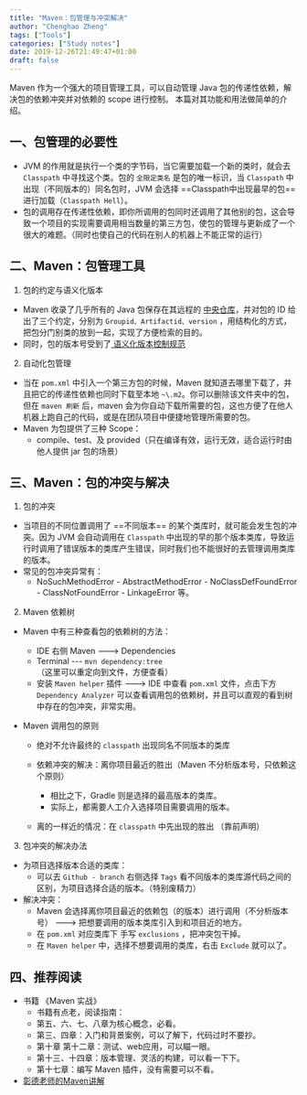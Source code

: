 ```yaml
---
title: "Maven：包管理与冲突解决"
author: "Chenghao Zheng"
tags: ["Tools"]
categories: ["Study notes"]
date: 2019-12-26T21:49:47+01:00
draft: false
---
```


Maven 作为一个强大的项目管理工具，可以自动管理 Java 包的传递性依赖，解决包的依赖冲突并对依赖的 scope 进行控制。 本篇对其功能和用法做简单的介绍。



## 一、包管理的必要性

* JVM 的作用就是执行一个类的字节码，当它需要加载一个新的类时，就会去 `Classpath` 中寻找这个类。包的 `全限定类名` 是包的唯一标识，当 `Classpath` 中出现（不同版本的）同名包时，JVM 会选择 ==Classpath中出现最早的包== 进行加载（`Classpath Hell`）。
* 包的调用存在传递性依赖，即你所调用的包同时还调用了其他别的包，这会导致一个项目的实现需要调用相当数量的第三方包，使包的管理与更新成了一个很大的难题。（同时也使自己的代码在别人的机器上不能正常的运行）



## 二、Maven：包管理工具

1. 包的约定与语义化版本

* Maven 收录了几乎所有的 Java 包保存在其远程的 [中央仓库](http://repo1.maven.org/maven2/)，并对包的 ID 给出了三个约定，分别为 `Groupid、Artifactid、version` ，用结构化的方式，把包分门别类的放到一起，实现了方便检索的目的。
* 同时，包的版本号受到了[ 语义化版本控制规范 ](https://semver.org/lang/zh-CN/)

2. 自动化包管理

* 当在 `pom.xml` 中引入一个第三方包的时候，Maven 就知道去哪里下载了，并且把它的传递性依赖也同时下载至本地 `~\.m2`。你可以删除该文件夹中的包，但在 `maven 刷新` 后，maven 会为你自动下载所需要的包，这也方便了在他人机器上跑自己的代码，或是在团队项目中便捷地管理所需要的包。
* Maven 为包提供了三种 Scope：
  * compile、test、及 provided（只在编译有效，运行无效，适合运行时由他人提供 jar 包的场景）



## 三、Maven：包的冲突与解决

1. 包的冲突

* 当项目的不同位置调用了 ==不同版本== 的某个类库时，就可能会发生包的冲突。因为 JVM 会自动调用在 `Classpath` 中出现的早的那个版本类库，导致运行时调用了错误版本的类库产生错误，同时我们也不能很好的去管理调用类库的版本。
* 常见的包冲突异常有：
  * NoSuchMethodError - AbstractMethodError - NoClassDefFoundError - ClassNotFoundError - LinkageError 等。

2. Maven 依赖树

* Maven 中有三种查看包的依赖树的方法：
  * IDE 右侧 Maven ---> Dependencies
  * Terminal --- `mvn dependency:tree` （这里可以重定向到文件，方便查看）
  * 安装 `Maven helper` 插件 ---> IDE 中查看 `pom.xml` 文件，点击下方 `Dependency Analyzer` 可以查看调用包的依赖树，并且可以直观的看到树中存在的包冲突，非常实用。

* Maven 调用包的原则

  * 绝对不允许最终的 `classpath` 出现同名不同版本的类库
  * 依赖冲突的解决：离你项目最近的胜出（Maven 不分析版本号，只依赖这个原则）
    * 相比之下，Gradle 则是选择的最高版本的类库。
    * 实际上，都需要人工介入选择项目需要调用的版本。

  * 离的一样近的情况：在 `classpath` 中先出现的胜出 （靠前声明）

3. 包冲突的解决办法

* 为项目选择版本合适的类库：
  * 可以去 `Github - branch` 右侧选择 `Tags` 看不同版本的类库源代码之间的区别，为项目选择合适的版本。（特别废精力）
* 解决冲突：
  * Maven 会选择离你项目最近的依赖包（的版本）进行调用（不分析版本号） ---> 把想要调用的版本类库引入到和项目近的地方。
  * 在 `pom.xml` 对应类库下 手写 `exclusions` ，把冲突包干掉。
  * 在 `Maven helper` 中，选择不想要调用的类库，右击 `Exclude` 就可以了。



## 四、推荐阅读

* 书籍 《Maven 实战》
  * 书籍有点老，阅读指南：
  * 第五、六、七、八章为核心概念，必看。
  * 第三、四章：入门和背景案例，可以了解下，代码过时不要抄。
  * 第十章 第十二章：测试、web应用，可以瞄一眼。
  * 第十三、十四章：版本管理、灵活的构建，可以看一下下。
  * 第十七章：编写 Maven 插件，没有需要可以不看。
* [ 彰德老师的Maven讲解](https://blindpirate.github.io/2019/05/10/Maven/)